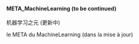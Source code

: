 #### META_MachineLearning (to be continued)

机器学习之元 (更新中)

le META du MachineLearning (dans la mise à jour)
